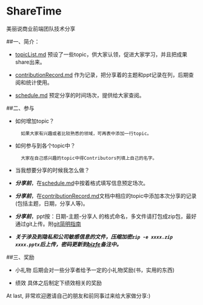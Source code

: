 # ShareTime
美丽说商业前端团队技术分享


##一、简介：
* [topicList.md][schedule-link]
预设了一些topic，供大家认领，促进大家学习，并且把成果share出来。

* [contributionRecord.md][contributionRecord-link]
作为记录，把分享着的主题和ppt记录在列，后期查阅和统计使用。

* [schedule.md][schedule-link]
预定分享的时间场次，提供给大家查阅。


##二、参与

* 如何增加topic？
       
        如果大家有兴趣或者比较熟悉的领域，可再表中添加一行topic。

* 如何参与到各个topic中？
        
        大家在自己感兴趣的topic中得Contributors列填上自己的名字。    

* 当我想要分享的时候我怎么做？
 * ***分享前***，在[schedule.md][schedule-link]中按着格式填写信息预定场次。

 * ***分享前***，在[contributionRecord.md][contributionRecord-link]文档中相应的topic中添加本次分享的记录(包括主题，日期，分享人等)。
        
 * ***分享前***，ppt按：日期-主题-分享人 的格式命名，多文件请打包成zip包，最好通过git上传。附[git简明指南](http://rogerdudler.github.io/git-guide/index.zh.html)

 * ***关于涉及到隐私和公司敏感信息的文件，压缩加密`zip -e xxxx.zip xxxx.pptx`后上传，密码更新到[bizfe](http://bizfe.meilishuo.com/agg?name=sharetime&doc=sharetime/ppt%E5%88%97%E8%A1%A8)备注中。***

    
##三、奖励
 * 小礼物
    后期会对一些分享者给予一定的小礼物奖励(书，实用的东西)

 * 绩效
    具体之后制定下绩效相关的奖励

At last, 非常欢迎邀请自己的朋友和前同事过来给大家做分享:)

[schedule-link]: https://github.com/bizfe/ShareTime/blob/master/schedule.md
[topicList-link]: https://github.com/bizfe/ShareTime/blob/master/topicList.md
[contributionRecord-link]: https://github.com/bizfe/ShareTime/blob/master/contributionRecord.md
